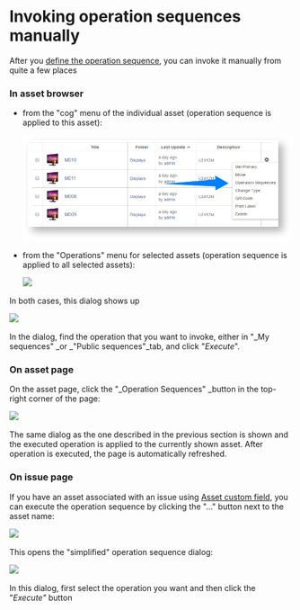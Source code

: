 # Invoking operation sequences manually

After you [define the operation sequence](defining-operation-sequences.md), you can invoke it manually from quite a few places

### In asset browser

* from the "cog" menu of the individual asset \(operation sequence is applied to this asset\):

  ![](../../.gitbook/assets/image%20%2833%29.png)

* from the "Operations" menu for selected assets \(operation sequence is applied to all selected assets\):

  ![](https://confluence.spartez.com/download/attachments/36733363/browser2.png?version=1&modificationDate=1496396110623&api=v2&effects=drop-shadow)

In both cases, this dialog shows up

![](https://confluence.spartez.com/download/attachments/36733363/oplist.png?version=1&modificationDate=1496396005769&api=v2&effects=drop-shadow)

In the dialog, find the operation that you want to invoke, either in "_My sequences" _or _"Public sequences"_tab, and click "_Execute_".

### On asset page

On the asset page, click the "_Operation Sequences" _button in the top-right corner of the page:

![](https://confluence.spartez.com/download/attachments/36733363/itempage.png?version=1&modificationDate=1496396131405&api=v2&effects=drop-shadow)

The same dialog as the one described in the previous section is shown and the executed operation is applied to the currently shown asset. After operation is executed, the page is automatically refreshed.

### On issue page

If you have an asset associated with an issue using [Asset custom field](https://confluence.spartez.com/display/AT4J/Asset+custom+field), you can execute the operation sequence by clicking the "..." button next to the asset name:

![](https://confluence.spartez.com/download/attachments/36733365/issuetrigger.png?version=1&modificationDate=1496396230425&api=v2&effects=drop-shadow)

This opens the "simplified" operation sequence dialog:

![](https://confluence.spartez.com/download/attachments/36733365/issue.png?version=1&modificationDate=1496396329156&api=v2&effects=drop-shadow)

In this dialog, first select the operation you want and then click the "_Execute"_ button

